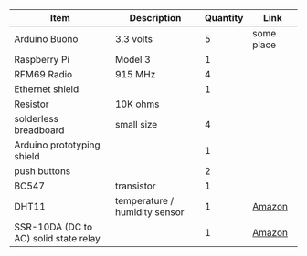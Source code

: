 |Item|Description|Quantity|Link|
|-----|-----|-----|-----|
|Arduino Buono|3.3 volts|5|some place|
|Raspberry Pi| Model 3|1||
|RFM69 Radio|915 MHz|4||
|Ethernet shield||1||
|Resistor|10K ohms|||
|solderless breadboard|small size|4||
|Arduino prototyping shield||1|
|push buttons||2|
|BC547 |transistor|1||
|DHT11 |temperature / humidity sensor|1|[Amazon](https://www.amazon.com/HiLetgo-Temperature-Humidity-Digital-3-3V-5V/dp/B01DKC2GQ0/ref=sxin_3_ac_d_rm?ac_md=0-0-ZGh0MTE%3D-ac_d_rm&keywords=dht11&pd_rd_i=B01DKC2GQ0&pd_rd_r=e129c17b-a9ec-4fe0-8da0-faf94b77ca16&pd_rd_w=sANlU&pd_rd_wg=Ws4jx&pf_rd_p=6d29ef56-fc35-411a-8a8e-7114f01518f7&pf_rd_r=V4ZPSEPD40EYER15Q2SP&psc=1&qid=1574912967)|
|SSR-10DA (DC to AC) solid state relay||1|[Amazon](https://www.amazon.com/uxcell-ASH-10DA-3-32VDC-480VAC-Authorized/dp/B01LYKLD1A/ref=sr_1_fkmr0_1?keywords=SSR-10DA%2B10A%2BDC%2B3.2-32V%2Bto%2BAC%2B24V-380V%2BSSR%2BSolid%2BState%2BRelay&qid=1574912717&sr=8-1-fkmr0&th=1)|




